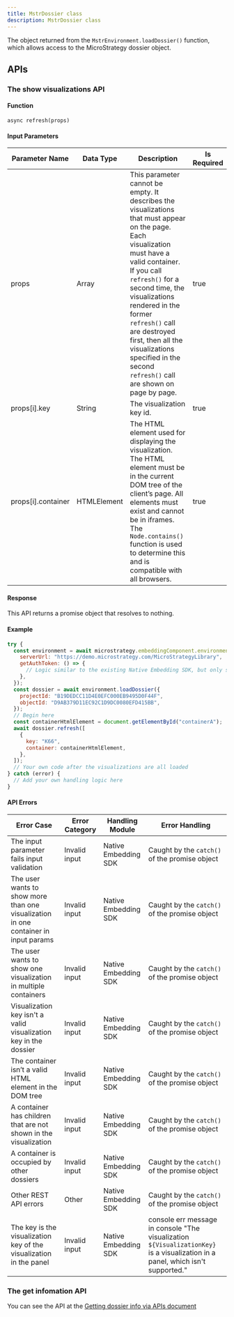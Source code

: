 ```yaml
---
title: MstrDossier class
description: MstrDossier class
---
```


<Available since="2021 Update 9 (May 2023)"/>

The object returned from the `MstrEnvironment.loadDossier()` function, which allows access to the MicroStrategy dossier object.

## APIs

### The show visualizations API

#### Function

`async refresh(props)`

#### Input Parameters

| Parameter Name     | Data Type   | Description                                                                                                                                                                                                                                                                                                                                                              | Is Required |
| ------------------ | ----------- | ------------------------------------------------------------------------------------------------------------------------------------------------------------------------------------------------------------------------------------------------------------------------------------------------------------------------------------------------------------------------ | ----------- |
| props              | Array       | This parameter cannot be empty. It describes the visualizations that must appear on the page. Each visualization must have a valid container. If you call `refresh()` for a second time, the visualizations rendered in the former `refresh()` call are destroyed first, then all the visualizations specified in the second `refresh()` call are shown on page by page. | true        |
| props[i].key       | String      | The visualization key id.                                                                                                                                                                                                                                                                                                                                                | true        |
| props[i].container | HTMLElement | The HTML element used for displaying the visualization. The HTML element must be in the current DOM tree of the client’s page. All elements must exist and cannot be in iframes. The `Node.contains()` function is used to determine this and is compatible with all browsers.                                                                                           | true        |

#### Response

This API returns a promise object that resolves to nothing.

#### Example

```js
try {
  const environment = await microstrategy.embeddingComponent.environments.create({
    serverUrl: "https://demo.microstrategy.com/MicroStrategyLibrary",
    getAuthToken: () => {
      // Logic similar to the existing Native Embedding SDK, but only standard auth login is allowed
    },
  });
  const dossier = await environment.loadDossier({
    projectId: "B19DEDCC11D4E0EFC000EB9495D0F44F",
    objectId: "D9AB379D11EC92C1D9DC0080EFD415BB",
  });
  // Begin here
  const containerHtmlElement = document.getElementById("containerA");
  await dossier.refresh([
    {
      key: "K66",
      container: containerHtmlElement,
    },
  ]);
  // Your own code after the visualizations are all loaded
} catch (error) {
  // Add your own handling logic here
}
```

#### API Errors

| Error Case                                                                          | Error Category | Handling Module      | Error Handling                                                                                                                 |
| ----------------------------------------------------------------------------------- | -------------- | -------------------- | ------------------------------------------------------------------------------------------------------------------------------ |
| The input parameter fails input validation                                          | Invalid input  | Native Embedding SDK | Caught by the `catch()` of the promise object                                                                                  |
| The user wants to show more than one visualization in one container in input params | Invalid input  | Native Embedding SDK | Caught by the `catch()` of the promise object                                                                                  |
| The user wants to show one visualization in multiple containers                     | Invalid input  | Native Embedding SDK | Caught by the `catch()` of the promise object                                                                                  |
| Visualization key isn't a valid visualization key in the dossier                    | Invalid input  | Native Embedding SDK | Caught by the `catch()` of the promise object                                                                                  |
| The container isn’t a valid HTML element in the DOM tree                            | Invalid input  | Native Embedding SDK | Caught by the `catch()` of the promise object                                                                                  |
| A container has children that are not shown in the visualization                    | Invalid input  | Native Embedding SDK | Caught by the `catch()` of the promise object                                                                                  |
| A container is occupied by other dossiers                                           | Invalid input  | Native Embedding SDK | Caught by the `catch()` of the promise object                                                                                  |
| Other REST API errors                                                               | Other          | Native Embedding SDK | Caught by the `catch()` of the promise object                                                                                  |
| The key is the visualization key of the visualization in the panel                  | Invalid input  | Native Embedding SDK | console err message in console "The visualization `${VisualizationKey}` is a visualization in a panel, which isn't supported." |

### The get infomation API

You can see the API at the [Getting dossier info via APIs document](dossier-info-api)
